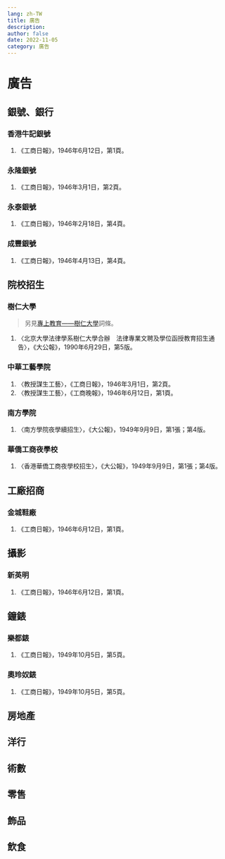 ```yaml
---
lang: zh-TW
title: 廣告
description: 
author: false
date: 2022-11-05
category: 廣告
---
```

# 廣告
## 銀號、銀行
### 香港牛記銀號
1. 《工商日報》，1946年6月12日，第1頁。
### 永隆銀號
1. 《工商日報》，1946年3月1日，第2頁。
### 永泰銀號
1. 《工商日報》，1946年2月18日，第4頁。
### 成豐銀號
1. 《工商日報》，1946年4月13日，第4頁。
## 院校招生
### 樹仁大學
> 另見[專上教育——樹仁大學](higher-education.md)詞條。
1. 〈北京大學法律學系樹仁大學合辦　法律專業文聘及學位函授教育招生通告〉，《大公報》，1990年6月29日，第5版。
### 中華工藝學院
1. 〈教授謀生工藝〉，《工商日報》，1946年3月1日，第2頁。
2. 〈教授謀生工藝〉，《工商晚報》，1946年6月12日，第1頁。
### 南方學院
1. 〈南方學院夜學續招生〉，《大公報》，1949年9月9日，第1張；第4版。
### 華僑工商夜學校
1. 〈香港華僑工商夜學校招生〉，《大公報》，1949年9月9日，第1張；第4版。
## 工廠招商
### 金城鞋廠
1. 《工商日報》，1946年6月12日，第1頁。
## 攝影
### 新英明
1. 《工商日報》，1946年6月12日，第1頁。
## 鐘錶
### 樂都錶
1. 《工商日報》，1949年10月5日，第5頁。
### 奧玲奴錶
1. 《工商日報》，1949年10月5日，第5頁。
## 房地產
## 洋行
## 術數
## 零售
## 飾品
## 飲食